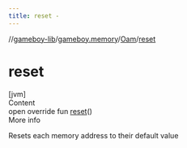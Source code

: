 ```yaml
---
title: reset -
---
```

//[gameboy-lib](../../index.md)/[gameboy.memory](../index.md)/[Oam](index.md)/[reset](reset.md)



# reset  
[jvm]  
Content  
open override fun [reset](reset.md)()  
More info  


Resets each memory address to their default value

  



